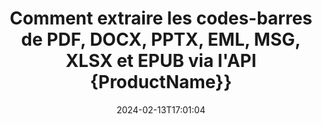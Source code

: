 ---
############################# Static ############################
layout: "auto-gen-parser"
date: 2024-02-13T17:01:04
draft: false
otherformats: docx dot dotm dotx epub html mht mhtml odp ods odt one otp ott pdf pps

############################# Head ############################
head_title: "Extrayez les codes-barres de Excel, Word, PDF et d'autres documents via l'API Java"
head_description: "GroupDocs.Parser for Java permet aux développeurs de logiciels d'extraire les codes-barres de PDF, MS Excel, Word, PowerPoint, Outlook, OneNote et d'autres documents dans les applications Java."

############################# Header ############################
title: "Comment extraire les codes-barres de PDF, DOCX, PPTX, EML, MSG, XLSX et EPUB via l'API {ProductName}}"
description: "L'API GroupDocs.Parser for Java permet aux développeurs de logiciels d'extraire les codes-barres de PDF, Word (DOC, DOCX), Excel (XLS, XLSX), PowerPoint( PPT, { 330}), Outlook (EML, MSG) et de nombreux autres documents Zone de page."
bg_image: "https://cms.admin.containerize.com/templates/aspose/App_Themes/V3/images/bg/header1.png"
bg_overlay: false
button:
    enable: true
    icon: "fas fa-arrow-down"
    label: "Télécharger la version d'essai gratuite"
    link: "https://downloads.groupdocs.com/parser/java"

############################# SubMenu ############################
submenu:
    enable: true

    left:
        img_alt: "GroupDocs.Parser for Java"
        image: "https://cms.admin.containerize.com/templates/groupdocs/images/product-logos/90x90-noborder/groupdocs-parser-java.png"
        product: "GroupDocs.Parser"
        platform: "Java"

    middle:
        button:

            # button loop
            - link: "https://apireference.groupdocs.com/parser/java"
              text: "Référence API"

            # button loop
            - link: "https://github.com/groupdocs-parser"
              text: "Exemples de codes"

            # button loop
            - link: "https://products.groupdocs.app/parser/family"
              text: "Démos en direct"

            # button loop
            - link: "https://purchase.groupdocs.com/pricing/parser/java"
              text: "Tarification"

    right:
        link_download: "https://downloads.groupdocs.com/parser"
        link_learn: "https://docs.groupdocs.com/parser/java"
        link_buy: "https://purchase.groupdocs.com"

############################# About ############################
about:
    enable: true
    title: "Comment extraire les codes-barres de l'API DOCM fichiers Java ?"
    content: |
        L'image des codes-barres se compose d'une série de lignes noires parallèles et d'espaces blancs de largeurs variables qui peuvent être utilisés pour coder des informations dans un motif visuel. Il a été introduit dans les années 1970 et fait maintenant partie intégrante des entreprises commerciales. GroupDocs.Parser for Java est une API puissante qui permet aux programmeurs de logiciels de créer des applications pour analyser différents types de documents et en extraire du texte, des images et des codes-barres. Il a inclus la prise en charge de certains des types de documents les plus courants tels que PDF, les e-mails, les livres électroniques, les formats Microsoft Office : Word (DOC, DOCX), PowerPoint (PPT, {330 }), Excel (XLS, XLSX), e-mails (EML, MSG) et bien d'autres. L'API Java inclut la prise en charge de plusieurs fonctionnalités importantes liées à l'analyse de documents et à l'extraction de données, telles que l'extraction de texte brut, l'extraction de texte structuré, l'extraction de texte au format Markdown, l'extraction de texte d'une page ou d'une zone de page spécifique, l'extraction de code-barres d'un document, l'extraction métadonnées ou images et bien d'autres.
        
        

############################# Steps ############################
steps:
    enable: true
    title_left: "Extraire les codes-barres de DOCM dans Java"
    content_left: |
        [GroupDocs.Parser for Java](/fr/parser/java/) permet aux développeurs Java d'extraire facilement les codes-barres d'un fichier DOCM en mettant en œuvre quelques étapes simples.
        
        * Instanciez l'objet [Parser](https://reference.groupdocs.com/net/parser/groupdocs.parser/parser) pour le document initial ;
        * Vérifiez si le fichier prend en charge l'extraction de code-barres ;
        * Appelez la méthode [getBarcodes](https://reference.groupdocs.com/parser/java/com.groupdocs.parser/parser/#getBarcodes--) et obtenez la collection de [PageBarcodeArea](https://reference.groupdocs.com/parser/java/com.groupdocs.parser.data/pagebarcodearea/) objets ;
        * Parcourez la collection et obtenez une valeur de code-barres.

    title_right: "En savoir plus sur l'extraction de code-barres"
    content_right: |
        * <a href="https://docs.groupdocs.com/parser/java/extract-barcodes-from-document/">Comment extraire les codes-barres d'un document</a>
        * <a href="https://docs.groupdocs.com/parser/java/extract-barcodes-from-document-page/">Comment extraire les codes-barres de la page du document</a>
        * <a href="https://docs.groupdocs.com/parser/java/extract-barcodes-from-document-page-area/">Comment extraire les codes-barres de la zone de page du document</a>
    
    code: |
     {{% parser/additional-styles %}}
     {{< parser/code-parser title="Comment extraire les codes-barres du fichier DOCM à l'aide de l'exemple de code Java">}}

        ```java    
        // Extraire les codes-barres du fichier DOCM à l'aide de l'API GroupDocs.Parser
        // Créer une instance de la classe Parser
        try (Parser parser = new Parser(Constants.SamplePdfWithBarcodes)) {
            // // Vérifiez si le fichier prend en charge l'extraction de code-barres
            if (!parser.getFeatures().isBarcodes()) {
                System.out.println("Le fichier ne prend pas en charge l'extraction de code-barres.");
                return;
            }

            // {steps.code.scan}
            Iterable<PageBarcodeArea> barcodes = parser.getBarcodes();

            // Itérer sur les codes-barres
            for (PageBarcodeArea barcode : barcodes) {
                // Imprimer l'index des pages
                System.out.println("Page: " + barcode.getPage().getIndex());
                // Imprimer la valeur du code-barres
                System.out.println("Value: " + barcode.getValue());
            }
        }
        ```
     {{< /parser/code-parser >}}

############################# More ############################
more:
    enable: true
    title_left: "Configuration requise"
    content_left: |
        GroupDocs.Parser for Java Les API sont prises en charge sur toutes les principales plates-formes et systèmes d'exploitation. Avant d'exécuter le code ci-dessous, assurez-vous que les prérequis suivants sont installés sur votre système.
        
        * Systèmes d'exploitation : Microsoft Windows, Linux, MacOS
        * Environnements de développement : NetBeans, Intellij IDEA, Eclipse, etc.
        * Cadres
        * Téléchargez la dernière version de GroupDocs.Parser for Java depuis [Maven](https://repository.groupdocs.com/webapp/#/artifacts/browse/tree/General/repo/com/groupdocs/groupdocs-parser)

    title_right: "Pourquoi utiliser GroupDocs.Parser for Java"
    content_right: |
        * Prise en charge de l'extraction de texte brut à partir de tous les documents pris en charge    
        * Analyse de documents via des modèles définis par l'utilisateur    
        * Prise en charge complète de l'extraction de texte structuré    
        * Recherche de texte par mot-clé ainsi que par expression régulière    
        * Extraire du texte formaté, des métadonnées, des images, des conteneurs et des pièces jointes    
        * Extraire la table des matières pour certains formats de document pris en charge    
        * Analyser les données de formulaire de PDF documents    
        * Extraire les hyperliens du document   

############################# Demos ############################
demos:
    enable: true
    title: "Démos en direct - Extrayez les codes-barres de DOCM en ligne"
    content: |
       Extrayez les codes-barres du fichier DOCM dès maintenant en visitant le site Web [GroupDocs.Parser Live Demos](https://products.groupdocs.app/parser/barcodes/docm).
       La démo en direct présente les avantages suivants.
        
############################# About Formats ############################
about_formats:
    enable: true

############################# More Formats ############################
more_formats:
    enable: true
    title: "Extraire les codes-barres d'autres formats de documents"
    content: |
        API d'analyse de documents et d'extraction de codes-barres Java pour les formats de fichiers et les images. Extrayez les données pour certains des formats de fichiers populaires comme indiqué ci-dessous.

############################# Back to top ###############################
back_to_top:
    enable: true
---